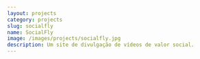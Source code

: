 ```yaml
---
layout: projects
category: projects
slug: socialfly
name: SocialFly
image: /images/projects/socialfly.jpg
description: Um site de divulgação de vídeos de valor social.
---
```

